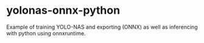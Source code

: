 # yolonas-onnx-python
Example of training YOLO-NAS and exporting (ONNX) as well as inferencing with python using onnxruntime.
